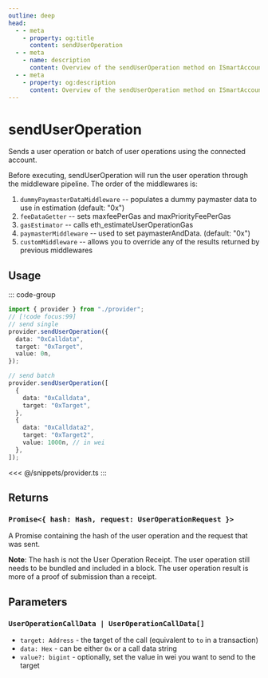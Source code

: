 ```yaml
---
outline: deep
head:
  - - meta
    - property: og:title
      content: sendUserOperation
  - - meta
    - name: description
      content: Overview of the sendUserOperation method on ISmartAccountProvider
  - - meta
    - property: og:description
      content: Overview of the sendUserOperation method on ISmartAccountProvider
---
```


# sendUserOperation

Sends a user operation or batch of user operations using the connected account.

Before executing, sendUserOperation will run the user operation through the middleware pipeline. The order of the middlewares is:

1.  `dummyPaymasterDataMiddleware` -- populates a dummy paymaster data to use in estimation (default: "0x")
2.  `feeDataGetter` -- sets maxfeePerGas and maxPriorityFeePerGas
3.  `gasEstimator` -- calls eth_estimateUserOperationGas
4.  `paymasterMiddleware` -- used to set paymasterAndData. (default: "0x")
5.  `customMiddleware` -- allows you to override any of the results returned by previous middlewares

## Usage

::: code-group

```ts [example.ts]
import { provider } from "./provider";
// [!code focus:99]
// send single
provider.sendUserOperation({
  data: "0xCalldata",
  target: "0xTarget",
  value: 0n,
});

// send batch
provider.sendUserOperation([
  {
    data: "0xCalldata",
    target: "0xTarget",
  },
  {
    data: "0xCalldata2",
    target: "0xTarget2",
    value: 1000n, // in wei
  },
]);
```

<<< @/snippets/provider.ts
:::

## Returns

### `Promise<{ hash: Hash, request: UserOperationRequest }>`

A Promise containing the hash of the user operation and the request that was sent.

**Note**: The hash is not the User Operation Receipt. The user operation still needs to be bundled and included in a block. The user operation result is more of a proof of submission than a receipt.

## Parameters

### `UserOperationCallData | UserOperationCallData[]`

- `target: Address` - the target of the call (equivalent to `to` in a transaction)
- `data: Hex` - can be either `0x` or a call data string
- `value?: bigint` - optionally, set the value in wei you want to send to the target
